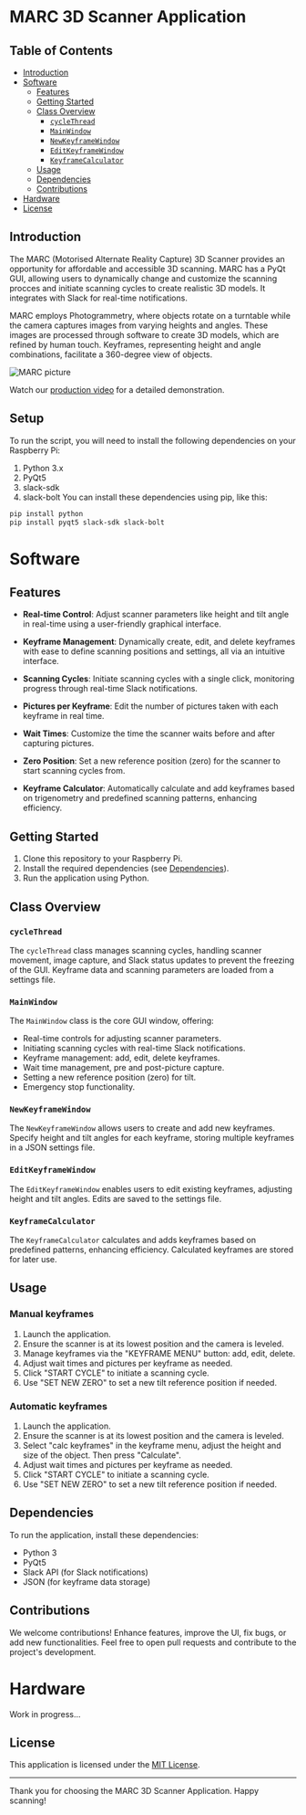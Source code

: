 # MARC 3D Scanner Application

## Table of Contents
- [Introduction](#introduction)
- [Software](#software)
  - [Features](#features)
  - [Getting Started](#getting-started)
  - [Class Overview](#class-overview)
    - [`cycleThread`](#cyclethread)
    - [`MainWindow`](#mainwindow)
    - [`NewKeyframeWindow`](#newkeyframewindow)
    - [`EditKeyframeWindow`](#editkeyframewindow)
    - [`KeyframeCalculator`](#keyframecalculator)
  - [Usage](#usage)
  - [Dependencies](#dependencies)
  - [Contributions](#contributions)
- [Hardware](#hardware)
- [License](#license)

## Introduction

The MARC (Motorised Alternate Reality Capture) 3D Scanner provides an opportunity for affordable and accessible 3D scanning. MARC has a PyQt GUI, allowing users to dynamically change and customize the scanning procces and initiate scanning cycles to create realistic 3D models. It integrates with Slack for real-time notifications.

MARC employs Photogrammetry, where objects rotate on a turntable while the camera captures images from varying heights and angles. These images are processed through software to create 3D models, which are refined by human touch. Keyframes, representing height and angle combinations, facilitate a 360-degree view of objects.

![MARC picture](../readmePics/kfcExplenation.png)

Watch our [production video](https://we.tl/t-bFW5XTTR4l) for a detailed demonstration.

## Setup
To run the script, you will need to install the following dependencies on your Raspberry Pi:
1. Python 3.x
2. PyQt5
3. slack-sdk
4. slack-bolt
You can install these dependencies using pip, like this:
```bash
pip install python
pip install pyqt5 slack-sdk slack-bolt
```

# Software

## Features

- **Real-time Control**: Adjust scanner parameters like height and tilt angle in real-time using a user-friendly graphical interface.

- **Keyframe Management**: Dynamically create, edit, and delete keyframes with ease to define scanning positions and settings, all via an intuitive interface.

- **Scanning Cycles**: Initiate scanning cycles with a single click, monitoring progress through real-time Slack notifications.

- **Pictures per Keyframe**: Edit the number of pictures taken with each keyframe in real time.

- **Wait Times**: Customize the time the scanner waits before and after capturing pictures.

- **Zero Position**: Set a new reference position (zero) for the scanner to start scanning cycles from. 

- **Keyframe Calculator**: Automatically calculate and add keyframes based on trigenometry and predefined scanning patterns, enhancing efficiency.

## Getting Started

1. Clone this repository to your Raspberry Pi.
2. Install the required dependencies (see [Dependencies](#dependencies)).
3. Run the application using Python.

## Class Overview

### `cycleThread`

The `cycleThread` class manages scanning cycles, handling scanner movement, image capture, and Slack status updates to prevent the freezing of the GUI. Keyframe data and scanning parameters are loaded from a settings file.

### `MainWindow`

The `MainWindow` class is the core GUI window, offering:

- Real-time controls for adjusting scanner parameters.
- Initiating scanning cycles with real-time Slack notifications.
- Keyframe management: add, edit, delete keyframes.
- Wait time management, pre and post-picture capture.
- Setting a new reference position (zero) for tilt.
- Emergency stop functionality.

### `NewKeyframeWindow`

The `NewKeyframeWindow` allows users to create and add new keyframes. Specify height and tilt angles for each keyframe, storing multiple keyframes in a JSON settings file.

### `EditKeyframeWindow`

The `EditKeyframeWindow` enables users to edit existing keyframes, adjusting height and tilt angles. Edits are saved to the settings file.

### `KeyframeCalculator`

The `KeyframeCalculator` calculates and adds keyframes based on predefined patterns, enhancing efficiency. Calculated keyframes are stored for later use.

## Usage

### Manual keyframes

1. Launch the application.
2. Ensure the scanner is at its lowest position and the camera is leveled.
3. Manage keyframes via the "KEYFRAME MENU" button: add, edit, delete.
4. Adjust wait times and pictures per keyframe as needed.
5. Click "START CYCLE" to initiate a scanning cycle.
6. Use "SET NEW ZERO" to set a new tilt reference position if needed.


### Automatic keyframes

1. Launch the application.
2. Ensure the scanner is at its lowest position and the camera is leveled.
3. Select "calc keyframes" in the keyframe menu, adjust the height and size of the object. Then press "Calculate".
4. Adjust wait times and pictures per keyframe as needed.
5. Click "START CYCLE" to initiate a scanning cycle.
6. Use "SET NEW ZERO" to set a new tilt reference position if needed.


## Dependencies

To run the application, install these dependencies:

- Python 3
- PyQt5
- Slack API (for Slack notifications)
- JSON (for keyframe data storage)

## Contributions

We welcome contributions! Enhance features, improve the UI, fix bugs, or add new functionalities. Feel free to open pull requests and contribute to the project's development.

# Hardware

Work in progress...

## License

This application is licensed under the [MIT License](LICENSE).

---

Thank you for choosing the MARC 3D Scanner Application. Happy scanning!

